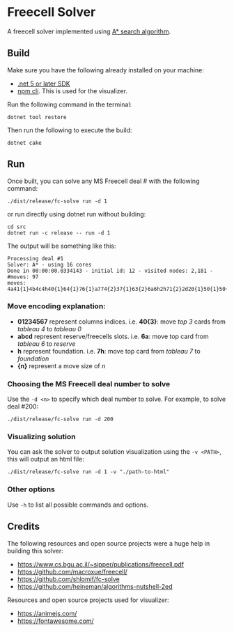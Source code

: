 # Freecell Solver

A freecell solver implemented using [A* search algorithm](https://en.wikipedia.org/wiki/A*_search_algorithm).

## Build

Make sure you have the following already installed on your machine:

* [.net 5 or later SDK](https://dotnet.microsoft.com/download)
* [npm cli](https://nodejs.org/en/download/current/). This is used for the visualizer.

Run the following command in the terminal:

```
dotnet tool restore
```

Then run the following to execute the build:

```
dotnet cake
```

## Run

Once built, you can solve any MS Freecell deal # with the following command:

```
./dist/release/fc-solve run -d 1
```

or run directly using dotnet run without building:

```
cd src
dotnet run -c release -- run -d 1
```

The output will be something like this:

```
Processing deal #1
Solver: A* - using 16 cores
Done in 00:00:00.0334143 - initial id: 12 - visited nodes: 2,181 - #moves: 97
moves: 4a41{1}4b4c4h40{1}64{1}76{1}a774{2}37{1}63{2}6a6h2h71{2}2d20{1}50{1}50{1}5h0h5h7h7hbh56{1}7h05{4}27{1}23{1}d21h01{1}43{3}a404{1}0h0h4h37{4}30{3}13{4}1a21{2}a220{2}c212{3}1h50{5}15{1}1a1h0h4h0h0h7ha431{5}34{1}35{1}3h0h1h7h0h1h0h1h2h2h13{2}61{2}6h7h0h3h7h0h2h3h7h0h2h3h4h02{2}0h1h2h5h1h2h4h5h
```

### Move encoding explanation:

* **01234567** represent columns indices. i.e. **40{3}**: move *top 3* cards from *tableau 4* to *tableau 0*
* **abcd** represent reserve/freecells slots. i.e. **6a**: move top card from *tableau 6* to *reserve*
* **h** represent foundation. i.e. **7h**: move top card from *tableau 7* to *foundation*
* **{n}** represent a move size of *n*

### Choosing the MS Freecell deal number to solve

Use the `-d <n>` to specify which deal number to solve. For example, to solve deal #200:

```
./dist/release/fc-solve run -d 200
```

### Visualizing solution

You can ask the solver to output solution visualization using the `-v <PATH>`, this will output an html file:

```
./dist/release/fc-solve run -d 1 -v "./path-to-html"
```

### Other options

Use `-h` to list all possible commands and options.

## Credits

The following resources and open source projects were a huge help in building this solver:

* https://www.cs.bgu.ac.il/~sipper/publications/freecell.pdf
* https://github.com/macroxue/freecell/
* https://github.com/shlomif/fc-solve
* https://github.com/heineman/algorithms-nutshell-2ed

Resources and open source projects used for visualizer:

* https://animejs.com/
* https://fontawesome.com/